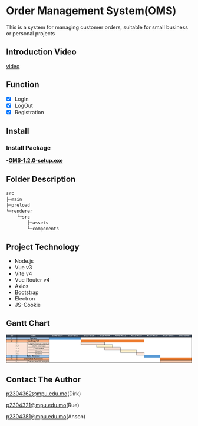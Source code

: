 # Order Management System(OMS)

This is a system for managing customer orders, suitable for small business or personal projects

## Introduction Video
[video](https://github.com/MPUDirk/SoftwareDev/releases/download/v1.2.1/Introduce.mp4)

## Function

- [x] LogIn
- [x] LogOut
- [x] Registration

## Install

### Install Package

**-[OMS-1.2.0-setup.exe](https://github.com/MPUDirk/SoftwareDev/releases/download/Pre-release/frontend-1.1.0-setup.exe)**

## Folder Description

```
src
├─main
├─preload
└─renderer
    └─src
        ├─assets
        └─components
```

## Project Technology

- Node.js
- Vue v3
- Vite v4
- Vue Router v4
- Axios
- Bootstrap
- Electron
- JS-Cookie

## Gantt Chart

![image](./doc/Gantt%20Chart.jpg)

## Contact The Author

p2304362@mpu.edu.mo(Dirk)

p2304321@mpu.edu.mo(Rue)

p2304381@mpu.edu.mo(Anson)
